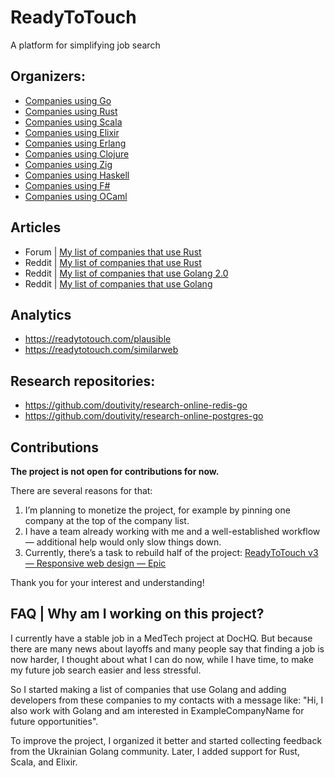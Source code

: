 # ReadyToTouch
A platform for simplifying job search

## Organizers:
- [Companies using Go](https://readytotouch.com/golang/companies)
- [Companies using Rust](https://readytotouch.com/rust/companies)
- [Companies using Scala](https://readytotouch.com/scala/companies)
- [Companies using Elixir](https://readytotouch.com/elixir/companies)
- [Companies using Erlang](https://readytotouch.com/erlang/companies)
- [Companies using Clojure](https://readytotouch.com/clojure/companies)
- [Companies using Zig](https://readytotouch.com/zig/companies)
- [Companies using Haskell](https://readytotouch.com/haskell/companies)
- [Companies using F#](https://readytotouch.com/fsharp/companies)
- [Companies using OCaml](https://readytotouch.com/ocaml/companies)

## Articles
- Forum | [My list of companies that use Rust](https://users.rust-lang.org/t/my-list-of-companies-that-use-rust/127300)
- Reddit | [My list of companies that use Rust](https://www.reddit.com/r/rust/comments/1jg4rrl/my_list_of_companies_that_use_rust/)
- Reddit | [My list of companies that use Golang 2.0](https://www.reddit.com/r/golang/comments/1ixglek/my_list_of_companies_that_use_golang_20/)
- Reddit | [My list of companies that use Golang](https://www.reddit.com/r/golang/comments/1fjbp1p/my_list_of_companies_that_use_golang/)

## Analytics
- https://readytotouch.com/plausible
- https://readytotouch.com/similarweb

## Research repositories:
- https://github.com/doutivity/research-online-redis-go
- https://github.com/doutivity/research-online-postgres-go

## Contributions
**The project is not open for contributions for now.** 

There are several reasons for that:
1. I’m planning to monetize the project, for example by pinning one company at the top of the company list.
2. I have a team already working with me and a well-established workflow — additional help would only slow things down.
3. Currently, there’s a task to rebuild half of the project: [ReadyToTouch v3 — Responsive web design — Epic](https://github.com/readytotouch/readytotouch/issues/157)

Thank you for your interest and understanding!

## FAQ | Why am I working on this project?

I currently have a stable job in a MedTech project at DocHQ. But because there are many news about layoffs and many people say that finding a job is now harder, I thought about what I can do now, while I have time, to make my future job search easier and less stressful.

So I started making a list of companies that use Golang and adding developers from these companies to my contacts with a message like:  "Hi, I also work with Golang and am interested in ExampleCompanyName for future opportunities".

To improve the project, I organized it better and started collecting feedback from the Ukrainian Golang community. Later, I added support for Rust, Scala, and Elixir.
